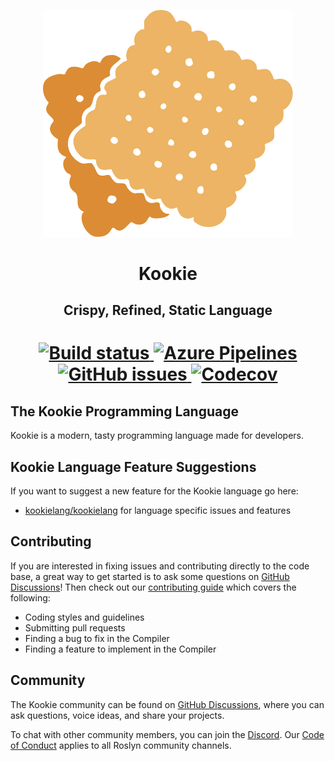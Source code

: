 <!--<p align="center">
    <img width="200" src="logo.jpg" alt="Kookie Logo" /><br>
</p>-->

<p align="center">
    <img width="400" src="logo.svg" alt="Kookie Logo" /><br>
</p>

<h1 align="center">
    Kookie
</h1>

<h2 align="center"> 
    Crispy, Refined, Static Language
</h2>

<h1 align="center"> 
    <a href="https://github.com/kookielang/Kookie/actions">
        <img alt="Build status" src="https://img.shields.io/github/workflow/status/kookielang/Kookie/.NET?logo=github&style=for-the-badge">
    </a>
    <a href="https://dev.azure.com/billysillybilly/Kookie">
        <img alt="Azure Pipelines" src="https://img.shields.io/azure-devops/build/billysillybilly/Kookie/5?logo=azure-pipelines&style=for-the-badge">
    </a>
    <a href="https://github.com/kookielang/Kookie/issues">
        <img alt="GitHub issues" src="https://img.shields.io/github/issues/kookielang/Kookie?style=for-the-badge&logo=github">
    </a>
    <a href="https://app.codecov.io/github/kookielang/Kookie/">
        <img alt="Codecov" src="https://img.shields.io/codecov/c/github/kookielang/Kookie?style=for-the-badge">
    </a>
</h1>

## The Kookie Programming Language

Kookie is a modern, tasty programming language made for developers.

## Kookie Language Feature Suggestions

If you want to suggest a new feature for the Kookie language go here:
- [kookielang/kookielang](https://github.com/kookielang/kookielang) for language specific issues and features

## Contributing

If you are interested in fixing issues and contributing directly to the code base, a great way to get started is to ask some questions on [GitHub Discussions](https://github.com/kookielang/Kookie/discussions)! Then check out our [contributing guide](https://github.com/kookielang/Kookie/blob/main/CONTRIBUTING.md) which covers the following:
- Coding styles and guidelines
- Submitting pull requests
- Finding a bug to fix in the Compiler
- Finding a feature to implement in the Compiler

## Community
The Kookie community can be found on [GitHub Discussions](https://github.com/kookielang/Kookie/discussions), where you can ask questions, voice ideas, and share your projects.

To chat with other community members, you can join the [Discord](https://discord.gg/DUzg87E).
Our [Code of Conduct](https://github.com/kookielang/Kookie/blob/main/CODE-OF-CONDUCT.md) applies to all Roslyn community channels.
